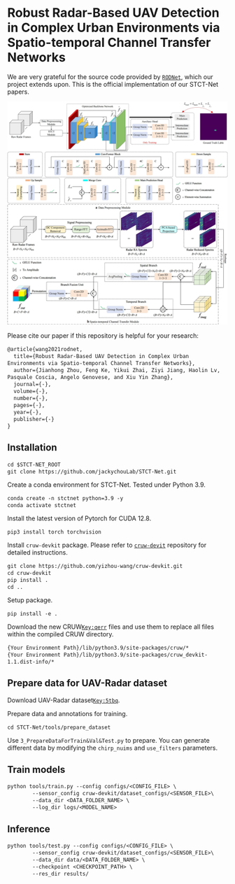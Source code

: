 # Robust Radar-Based UAV Detection in Complex Urban Environments via Spatio-temporal Channel Transfer Networks

We are very grateful for the source code provided by [`RODNet`](https://github.com/yizhou-wang/RODNet), which our project extends upon. This is the official implementation of our STCT-Net papers. 

![STCT-Net Overview](./docs/images/1.jpg?raw=true)

Please cite our paper if this repository is helpful for your research:

```
@article{wang2021rodnet,
  title={Robust Radar-Based UAV Detection in Complex Urban Environments via Spatio-temporal Channel Transfer Networks},
  author={Jianhong Zhou, Feng Ke, Yikui Zhai, Ziyi Jiang, Haolin Lv, Pasquale Coscia, Angelo Genovese, and Xiu Yin Zhang},
  journal={-},
  volume={-},
  number={-},
  pages={-},
  year={-},
  publisher={-}
}
```

## Installation

```commandline
cd $STCT-NET_ROOT
git clone https://github.com/jackychouLab/STCT-Net.git
```

Create a conda environment for STCT-Net. Tested under Python 3.9.
```commandline
conda create -n stctnet python=3.9 -y
conda activate stctnet
```

Install the latest version of  Pytorch for CUDA 12.8.
```commandline
pip3 install torch torchvision
```

Install `cruw-devkit` package. 
Please refer to [`cruw-devit`](https://github.com/yizhou-wang/cruw-devkit) repository for detailed instructions.
```commandline
git clone https://github.com/yizhou-wang/cruw-devkit.git
cd cruw-devkit
pip install .
cd ..
```

Setup package.
```commandline
pip install -e .
```

Download the new CRUW[`Key:qerr`](https://pan.baidu.com/s/1Fu9WDf6TYwRZAkUIGR127w) files and use them to replace all files within the compiled CRUW directory.
```commandline
{Your Environment Path}/lib/python3.9/site-packages/cruw/*
{Your Environment Path}/lib/python3.9/site-packages/cruw_devkit-1.1.dist-info/*
```

## Prepare data for UAV-Radar dataset

Download UAV-Radar dataset[`Key:5tbq`](https://pan.baidu.com/s/1KBas8DEvvH_AukxHmHkfcQ). 

Prepare data and annotations for training.
```commandline
cd STCT-Net/tools/prepare_dataset
```
Use `3_PrepareDataForTrain&Val&Test.py` to prepare. You can generate different data by modifying the `chirp_nuims` and `use_filters` parameters.


## Train models

```commandline
python tools/train.py --config configs/<CONFIG_FILE> \
        --sensor_config cruw-devkit/dataset_configs/<SENSOR_FILE>\
        --data_dir <DATA_FOLDER_NAME> \
        --log_dir logs/<MODEL_NAME>
```

## Inference

```commandline
python tools/test.py --config configs/<CONFIG_FILE> \
        --sensor_config cruw-devkit/dataset_configs/<SENSOR_FILE>\
        --data_dir data/<DATA_FOLDER_NAME> \
        --checkpoint <CHECKPOINT_PATH> \
        --res_dir results/
```
